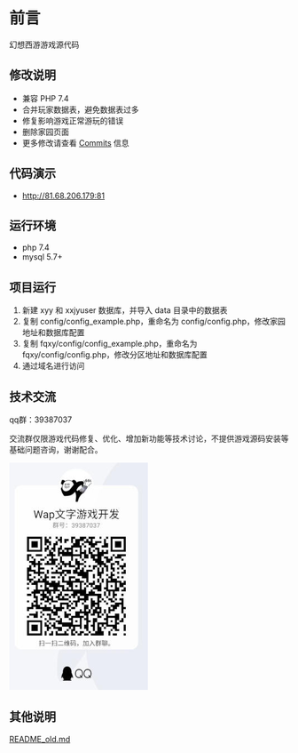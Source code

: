 # 前言
幻想西游游戏源代码

## 修改说明
 - 兼容 PHP 7.4
 - 合并玩家数据表，避免数据表过多
 - 修复影响游戏正常游玩的错误
 - 删除家园页面
 - 更多修改请查看 [Commits](https://github.com/zither/xiyou/commits/master) 信息
 
## 代码演示
 - http://81.68.206.179:81

## 运行环境
- php 7.4
- mysql 5.7+

## 项目运行
1. 新建 xyy 和 xxjyuser 数据库，并导入 data 目录中的数据表
2. 复制 config/config_example.php，重命名为 config/config.php，修改家园地址和数据库配置
4. 复制 fqxy/config/config_example.php，重命名为 fqxy/config/config.php，修改分区地址和数据库配置
6. 通过域名进行访问

## 技术交流
qq群：39387037

交流群仅限游戏代码修复、优化、增加新功能等技术讨论，不提供游戏源码安装等基础问题咨询，谢谢配合。

![群二维码](images/qun.jpg)

## 其他说明
[README_old.md](./README_old.md)
